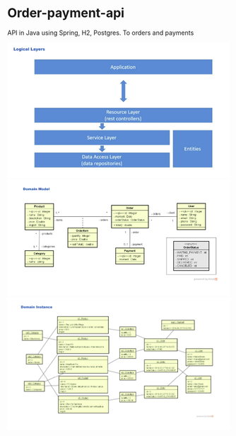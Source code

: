 # Order-payment-api

<p>API in Java using Spring, H2, Postgres. To orders and payments</p>

![](./imagens/ss1.png)
![](./imagens/ss2.png)
![](./imagens/ss3.png)
